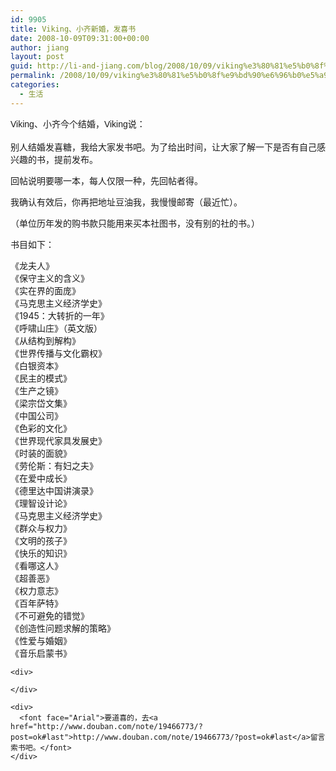```yaml
---
id: 9905
title: Viking、小齐新婚，发喜书
date: 2008-10-09T09:31:00+00:00
author: jiang
layout: post
guid: http://li-and-jiang.com/blog/2008/10/09/viking%e3%80%81%e5%b0%8f%e9%bd%90%e6%96%b0%e5%a9%9a%ef%bc%8c%e5%8f%91%e5%96%9c%e4%b9%a6/
permalink: /2008/10/09/viking%e3%80%81%e5%b0%8f%e9%bd%90%e6%96%b0%e5%a9%9a%ef%bc%8c%e5%8f%91%e5%96%9c%e4%b9%a6/
categories:
  - 生活
---
```

<div>
  <font face="Arial">Viking、小齐今个结婚，Viking说：</font>
</div>

<div>
  <font face="Arial"></font> 
</div>

<div>
  别人结婚发喜糖，我给大家发书吧。为了给出时间，让大家了解一下是否有自己感兴趣的书，提前发布。</p> 
  
  <p>
    回帖说明要哪一本，每人仅限一种，先回帖者得。
  </p>
  
  <p>
    我确认有效后，你再把地址豆油我，我慢慢邮寄（最近忙）。
  </p>
  
  <p>
    （单位历年发的购书款只能用来买本社图书，没有别的社的书。）
  </p>
  
  <p>
    书目如下：
  </p>
  
  <p>
    《龙夫人》<br />《保守主义的含义》<br />《实在界的面庞》<br />《马克思主义经济学史》<br />《1945：大转折的一年》<br />《呼啸山庄》（英文版）<br />《从结构到解构》<br />《世界传播与文化霸权》<br />《白银资本》<br />《民主的模式》<br />《生产之镜》<br />《梁宗岱文集》<br />《中国公司》<br />《色彩的文化》<br />《世界现代家具发展史》<br />《时装的面貌》<br />《劳伦斯：有妇之夫》<br />《在爱中成长》<br />《德里达中国讲演录》<br />《理智设计论》<br />《马克思主义经济学史》<br />《群众与权力》<br />《文明的孩子》<br />《快乐的知识》<br />《看哪这人》<br />《超善恶》<br />《权力意志》<br />《百年萨特》<br />《不可避免的错觉》<br />《创造性问题求解的策略》<br />《性爱与婚姻》<br />《音乐启蒙书》</div> 
    
    <div>
       
    </div>
    
    <div>
      <font face="Arial">要道喜的，去<a href="http://www.douban.com/note/19466773/?post=ok#last">http://www.douban.com/note/19466773/?post=ok#last</a>留言索书吧。</font>
    </div>